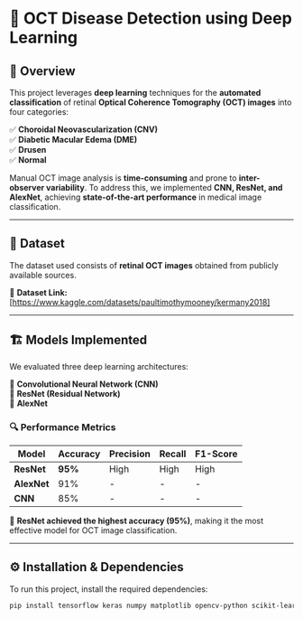 # 🏥 OCT Disease Detection using Deep Learning  

## 📌 Overview  
This project leverages **deep learning** techniques for the **automated classification** of retinal **Optical Coherence Tomography (OCT) images** into four categories:  

✅ **Choroidal Neovascularization (CNV)**  
✅ **Diabetic Macular Edema (DME)**  
✅ **Drusen**  
✅ **Normal**  

Manual OCT image analysis is **time-consuming** and prone to **inter-observer variability**. To address this, we implemented **CNN, ResNet, and AlexNet**, achieving **state-of-the-art performance** in medical image classification.  

---

## 📂 Dataset  
The dataset used consists of **retinal OCT images** obtained from publicly available sources.  

🔗 **Dataset Link:** [https://www.kaggle.com/datasets/paultimothymooney/kermany2018]  

---

## 🏗️ Models Implemented  
We evaluated three deep learning architectures:  

📌 **Convolutional Neural Network (CNN)**  
📌 **ResNet (Residual Network)**  
📌 **AlexNet**  

### 🔍 **Performance Metrics**  
| Model   | Accuracy | Precision | Recall | F1-Score |  
|---------|---------|-----------|--------|----------|  
| **ResNet** | **95%** | High | High | High |  
| **AlexNet** | 91% | - | - | - |  
| **CNN** | 85% | - | - | - |  

🚀 **ResNet achieved the highest accuracy (95%)**, making it the most effective model for OCT image classification.  

---

## ⚙️ Installation & Dependencies  
To run this project, install the required dependencies:  

```bash
pip install tensorflow keras numpy matplotlib opencv-python scikit-learn
